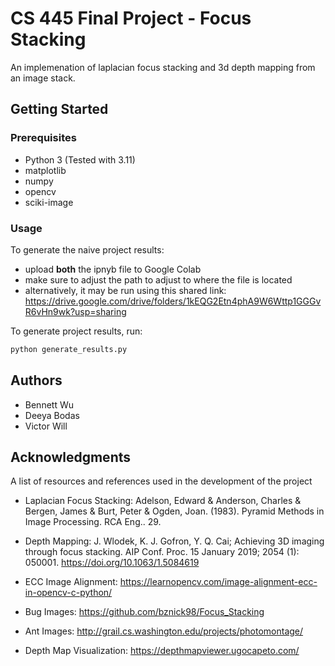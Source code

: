 # CS 445 Final Project - Focus Stacking

An implemenation of laplacian focus stacking and 3d depth mapping from an image stack. 

## Getting Started

### Prerequisites

* Python 3 (Tested with 3.11)
* matplotlib
* numpy
* opencv
* sciki-image

### Usage

To generate the naive project results:
- upload **both** the ipnyb file to Google Colab
- make sure to adjust the path to adjust to where the file is located
- alternatively, it may be run using this shared link: https://drive.google.com/drive/folders/1kEQG2Etn4phA9W6Wttp1GGGvR6vHn9wk?usp=sharing


To generate project results, run:

```bash
python generate_results.py
```

## Authors

* Bennett Wu
* Deeya Bodas
* Victor Will

## Acknowledgments

A list of resources and references used in the development of the project

* Laplacian Focus Stacking: Adelson, Edward & Anderson, Charles & Bergen, James & Burt, Peter & Ogden, Joan. (1983). Pyramid Methods in Image Processing. RCA Eng.. 29. 

* Depth Mapping: J. Wlodek, K. J. Gofron, Y. Q. Cai; Achieving 3D imaging through focus stacking. AIP Conf. Proc. 15 January 2019; 2054 (1): 050001. https://doi.org/10.1063/1.5084619

* ECC Image Alignment: https://learnopencv.com/image-alignment-ecc-in-opencv-c-python/

* Bug Images: https://github.com/bznick98/Focus_Stacking

* Ant Images: http://grail.cs.washington.edu/projects/photomontage/

* Depth Map Visualization: https://depthmapviewer.ugocapeto.com/
  
